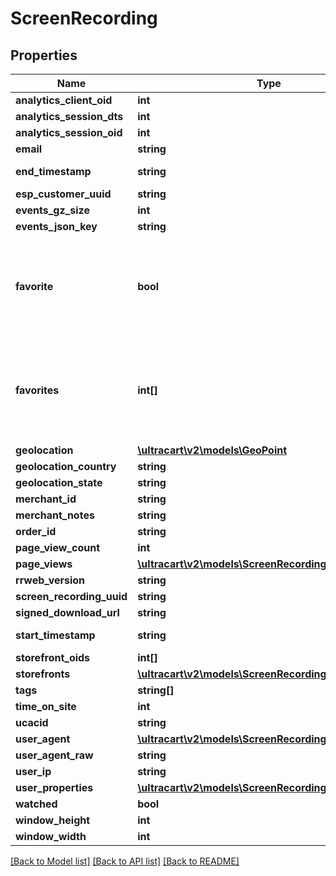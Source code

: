 # ScreenRecording

## Properties
Name | Type | Description | Notes
------------ | ------------- | ------------- | -------------
**analytics_client_oid** | **int** |  | [optional] 
**analytics_session_dts** | **int** |  | [optional] 
**analytics_session_oid** | **int** |  | [optional] 
**email** | **string** |  | [optional] 
**end_timestamp** | **string** | Ending timestamp | [optional] 
**esp_customer_uuid** | **string** |  | [optional] 
**events_gz_size** | **int** |  | [optional] 
**events_json_key** | **string** |  | [optional] 
**favorite** | **bool** | True if the user calling the API has favorited this particular screen recording. | [optional] 
**favorites** | **int[]** | Array of user ids that favorited this particular screen recording. | [optional] 
**geolocation** | [**\ultracart\v2\models\GeoPoint**](GeoPoint.md) |  | [optional] 
**geolocation_country** | **string** |  | [optional] 
**geolocation_state** | **string** |  | [optional] 
**merchant_id** | **string** |  | [optional] 
**merchant_notes** | **string** |  | [optional] 
**order_id** | **string** |  | [optional] 
**page_view_count** | **int** |  | [optional] 
**page_views** | [**\ultracart\v2\models\ScreenRecordingPageView[]**](ScreenRecordingPageView.md) |  | [optional] 
**rrweb_version** | **string** |  | [optional] 
**screen_recording_uuid** | **string** |  | [optional] 
**signed_download_url** | **string** |  | [optional] 
**start_timestamp** | **string** | Starting timestamp | [optional] 
**storefront_oids** | **int[]** |  | [optional] 
**storefronts** | [**\ultracart\v2\models\ScreenRecordingStoreFront[]**](ScreenRecordingStoreFront.md) |  | [optional] 
**tags** | **string[]** |  | [optional] 
**time_on_site** | **int** |  | [optional] 
**ucacid** | **string** |  | [optional] 
**user_agent** | [**\ultracart\v2\models\ScreenRecordingUserAgent**](ScreenRecordingUserAgent.md) |  | [optional] 
**user_agent_raw** | **string** |  | [optional] 
**user_ip** | **string** |  | [optional] 
**user_properties** | [**\ultracart\v2\models\ScreenRecordingUserProperty[]**](ScreenRecordingUserProperty.md) |  | [optional] 
**watched** | **bool** |  | [optional] 
**window_height** | **int** |  | [optional] 
**window_width** | **int** |  | [optional] 

[[Back to Model list]](../README.md#documentation-for-models) [[Back to API list]](../README.md#documentation-for-api-endpoints) [[Back to README]](../README.md)



